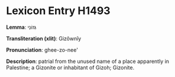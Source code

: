 # Lexicon Entry H1493

**Lemma**: גִּזוֹנִי

**Transliteration (xlit)**: Gizôwnîy

**Pronunciation**: ghee-zo-nee'

**Description**:
patrial from the unused name of a place apparently in Palestine; a Gizonite or inhabitant of Gizoh; Gizonite.

